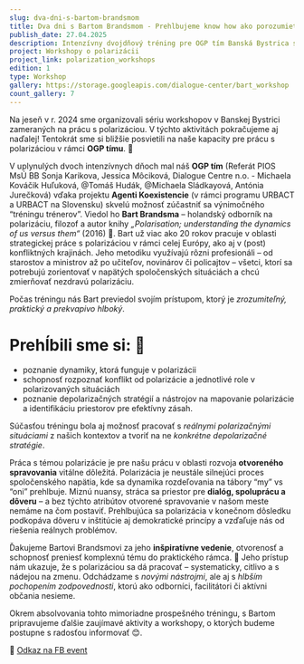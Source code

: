 ```yaml
---
slug: dva-dni-s-bartom-brandsmom
title: Dva dni s Bartom Brandsmom - Prehlbujeme know how ako porozumieť polarizácii a ako s ňou efektívne pracovať
publish_date: 27.04.2025
description: Intenzívny dvojdňový tréning pre OGP tím Banská Bystrica s expertom Bartom Brandsmom zameraný na prehĺbenie know-how v práci s polarizáciou, v rámci projektu Agenti Koexistencie.
project: Workshopy o polarizácii
project_link: polarization_workshops
edition: 1
type: Workshop
gallery: https://storage.googleapis.com/dialogue-center/bart_workshop
count_gallery: 7
---
```






Na jeseň v r. 2024 sme organizovali sériu workshopov v Banskej Bystrici zameraných na prácu s polarizáciou. V týchto aktivitách pokračujeme aj naďalej! Tentokrát sme si bližšie posvietili na naše kapacity pre prácu s polarizáciou v rámci **OGP tímu**. 🎯


V uplynulých dvoch intenzívnych dňoch mal náš **OGP tím** (Referát PIOS MsÚ BB Sonja Karikova, Jessica Môciková, Dialogue Centre n.o. - Michaela Kováčik Huľuková, @Tomáš Hudák, @Michaela Sládkayová, Antónia Jurečková) vďaka projektu **Agenti Koexistencie** (v rámci programu URBACT a URBACT na Slovensku) skvelú možnosť zúčastniť sa výnimočného “tréningu trénerov”. Viedol ho **Bart Brandsma** – holandský odborník na polarizáciu, filozof a autor knihy *„Polarisation; understanding the dynamics of us versus them“* (2016) 📖. Bart už viac ako 20 rokov pracuje v oblasti strategickej práce s polarizáciou v rámci celej Európy, ako aj v (post) konfliktných krajinách. Jeho metodiku využívajú rôzni profesionáli – od starostov a ministrov až po učiteľov, novinárov či policajtov – všetci, ktorí sa potrebujú zorientovať v napätých spoločenských situáciách a chcú zmierňovať nezdravú polarizáciu.

Počas tréningu nás Bart previedol svojím prístupom, ktorý je *zrozumiteľný, praktický a prekvapivo hlboký*.

# Prehĺbili sme si: 🧠
 - poznanie dynamiky, ktorá funguje v polarizácii
 - schopnosť rozpoznať konflikt od polarizácie a jednotlivé role v polarizovaných situáciách
 - poznanie depolarizačných stratégií a nástrojov na mapovanie polarizácie a identifikáciu priestorov pre efektívny zásah.

Súčasťou tréningu bola aj možnosť pracovať s *reálnymi polarizačnými situáciami* z našich kontextov a tvoriť na ne *konkrétne depolarizačné stratégie*.

Práca s témou polarizácie je pre našu prácu v oblasti rozvoja **otvoreného spravovania** vitálne dôležitá. Polarizácia je neustále silnejúci proces spoločenského napätia, kde sa dynamika rozdeľovania na tábory “my” vs “oni” prehlbuje. Miznú nuansy, stráca sa priestor pre **dialóg, spoluprácu a dôveru** – a bez týchto atribútov otvorené spravovanie v našom meste nemáme na čom postaviť. Prehlbujúca sa polarizácia v konečnom dôsledku podkopáva dôveru v inštitúcie aj demokratické princípy a vzďaľuje nás od riešenia reálnych problémov.

Ďakujeme Bartovi Brandsmovi za jeho **inšpiratívne vedenie**, otvorenosť a schopnosť preniesť komplexnú tému do praktického rámca. 🙏 Jeho prístup nám ukazuje, že s polarizáciou sa dá pracovať – systematicky, citlivo a s nádejou na zmenu. Odchádzame s *novými nástrojmi*, ale aj s *hlbším pochopením zodpovednosti*, ktorú ako odborníci, facilitátori či aktívni občania nesieme.

Okrem absolvovania tohto mimoriadne prospešného tréningu, s Bartom pripravujeme ďalšie zaujímavé aktivity a workshopy, o ktorých budeme postupne s radosťou informovať 😊.

<p>
📎 <a href="https://www.facebook.com/share/p/16DN6R86h6/?mibextid=wwXIfr" class="text-blue-600 underline" target="_blank">Odkaz na FB event</a>
</p>

